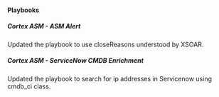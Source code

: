 #### Playbooks

##### Cortex ASM - ASM Alert
Updated the playbook to use closeReasons understood by XSOAR.

##### Cortex ASM - ServiceNow CMDB Enrichment
Updated the playbook to search for ip addresses in Servicenow using cmdb_ci class.
